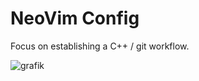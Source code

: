 # NeoVim Config

Focus on establishing a C++ / git workflow.

![grafik](https://user-images.githubusercontent.com/65787013/209995058-121a5046-1ff9-44ad-a4cb-91b0e04d3f13.png)
